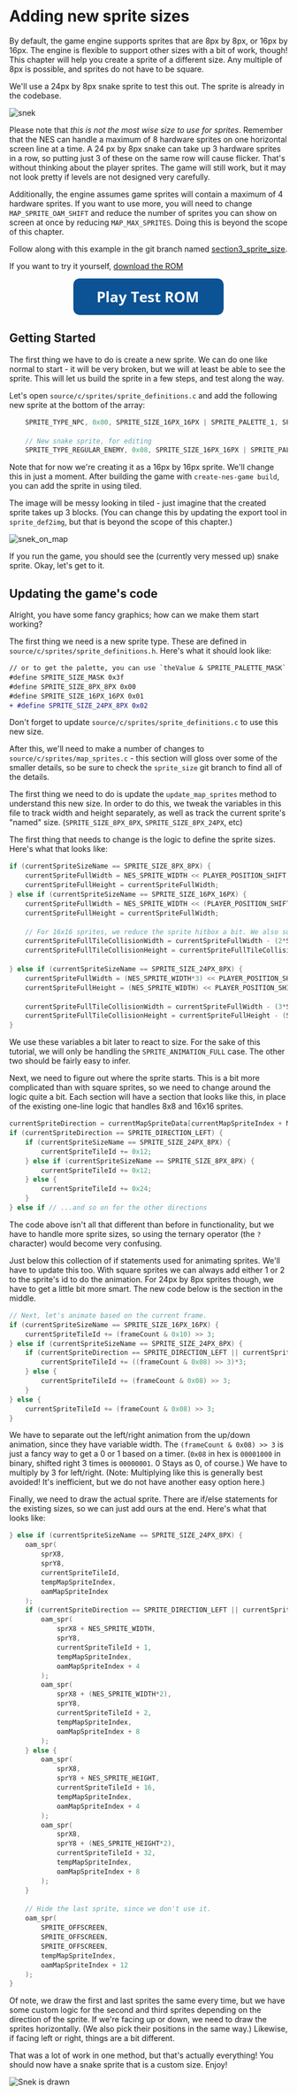 # Adding new sprite sizes

By default, the game engine supports sprites that are 8px by 8px, or 16px by 16px. The engine is flexible to support other
sizes with a bit of work, though! This chapter will help you create a sprite of a different size. Any multiple of 8px
is possible, and sprites do not have to be square.

We'll use a 24px by 8px snake sprite to test this out. The sprite is already in the codebase.

![snek](../images/snek.png)

Please note that _this is not the most wise size to use for sprites_. Remember that the NES can handle a maximum
of 8 hardware sprites on one horizontal screen line at a time. A 24 px by 8px snake can take up 3 hardware
sprites in a row, so putting just 3 of these on the same row will cause flicker. That's without thinking about
the player sprites. The game will still work,
but it may not look pretty if levels are not designed very carefully. 

Additionally, the engine assumes game sprites will contain a maximum of 4 hardware sprites. If you want to
use more, you will need to change `MAP_SPRITE_OAM_SHIFT` and reduce the number of sprites you can show on
screen at once by reducing `MAP_MAX_SPRITES`. Doing this is beyond the scope of this chapter.

Follow along with this example in the git branch named
[section3_sprite_size](https://github.com/cppchriscpp/nes-starter-kit/compare/section3_sprite_size).

If you want to try it yourself, 
[download the ROM](https://s3.amazonaws.com/nes-starter-kit/section3_sprite_size/starter.latest.nes)

<a href="https://cppchriscpp.github.io/nes-starter-kit//guide/section_3/adding_new_sprite_sizes.html" data-emulator-branch="section3_sprite_size">
    <img alt="Test Game" src="../images/button_test-rom.png" style="margin:auto; display: block;" >
</a>

## Getting Started

The first thing we have to do is create a new sprite. We can do one like normal to start - it will be very
broken, but we will at least be able to see the sprite. This will let us build the sprite in a few steps, and
test along the way.

Let's open `source/c/sprites/sprite_definitions.c` and add the following new sprite at the bottom of the array: 

```c
    SPRITE_TYPE_NPC, 0x00, SPRITE_SIZE_16PX_16PX | SPRITE_PALETTE_1, SPRITE_ANIMATION_NONE, SPRITE_MOVEMENT_NONE, 0x01, 14, 0x00,

    // New snake sprite, for editing
    SPRITE_TYPE_REGULAR_ENEMY, 0x08, SPRITE_SIZE_16PX_16PX | SPRITE_PALETTE_2, SPRITE_ANIMATION_FULL, SPRITE_MOVEMENT_RANDOM_WANDER, 0x01, 14, 0x01

```

Note that for now we're creating it as a 16px by 16px sprite. We'll change this in just a moment. After building the
game with `create-nes-game build`, you can add the sprite in using tiled. 

The image will be messy looking in tiled - just imagine 
that the created sprite takes up 3 blocks. (You can change this by updating the export tool in 
`sprite_def2img`, but that is beyond the scope of this chapter.)

![snek_on_map](../images/snek_on_map.png)

If you run the game, you should see the (currently very messed up) snake sprite. Okay, let's get to it.

## Updating the game's code

Alright, you have some fancy graphics; how can we make them start working?

The first thing we need is a new sprite type. These are defined in `source/c/sprites/sprite_definitions.h`. Here's
what it should look like: 

```diff
// or to get the palette, you can use `theValue & SPRITE_PALETTE_MASK`
#define SPRITE_SIZE_MASK 0x3f
#define SPRITE_SIZE_8PX_8PX 0x00
#define SPRITE_SIZE_16PX_16PX 0x01
+ #define SPRITE_SIZE_24PX_8PX 0x02
```

Don't forget to update `source/c/sprites/sprite_definitions.c` to use this new size.

After this, we'll need to make a number of changes to `source/c/sprites/map_sprites.c` - this section will gloss over
some of the smaller details, so be sure to check the `sprite_size` git branch to find all of the details.

The first thing we need to do is update the `update_map_sprites` method to understand this new size. In order to do
this, we tweak the variables in this file to track width and height separately, as well as track the current sprite's
"named" size. (`SPRITE_SIZE_8PX_8PX`, `SPRITE_SIZE_8PX_24PX`, etc)

The first thing that needs to change is the logic to define the sprite sizes. Here's what that looks like: 

```c
if (currentSpriteSizeName == SPRITE_SIZE_8PX_8PX) {
    currentSpriteFullWidth = NES_SPRITE_WIDTH << PLAYER_POSITION_SHIFT;
    currentSpriteFullHeight = currentSpriteFullWidth;
} else if (currentSpriteSizeName == SPRITE_SIZE_16PX_16PX) {
    currentSpriteFullWidth = NES_SPRITE_WIDTH << (PLAYER_POSITION_SHIFT+1);
    currentSpriteFullHeight = currentSpriteFullWidth;

    // For 16x16 sprites, we reduce the sprite hitbox a bit. We also subtract this offset from X/y in-place
    currentSpriteFullTileCollisionWidth = currentSpriteFullWidth - (2*SPRITE_TILE_HITBOX_OFFSET);
    currentSpriteFullTileCollisionHeight = currentSpriteFullTileCollisionWidth;

} else if (currentSpriteSizeName == SPRITE_SIZE_24PX_8PX) {
    currentSpriteFullWidth = (NES_SPRITE_WIDTH*3) << PLAYER_POSITION_SHIFT;
    currentSpriteFullHeight = (NES_SPRITE_WIDTH) << PLAYER_POSITION_SHIFT;

    currentSpriteFullTileCollisionWidth = currentSpriteFullWidth - (3*SPRITE_TILE_HITBOX_OFFSET);
    currentSpriteFullTileCollisionHeight = currentSpriteFullHeight - (SPRITE_TILE_HITBOX_OFFSET);
}
```

We use these variables a bit later to react to size. For the sake of this tutorial, we will only be handling the 
`SPRITE_ANIMATION_FULL` case. The other two should be fairly easy to infer. 

Next, we need to figure out where the sprite starts. This is a bit more complicated than with square sprites, so we
need to change around the logic quite a bit. Each section will have a section that looks like this, in place of the
existing one-line logic that handles 8x8 and 16x16 sprites. 

```c
currentSpriteDirection = currentMapSpriteData[currentMapSpriteIndex + MAP_SPRITE_DATA_POS_CURRENT_DIRECTION];
if (currentSpriteDirection == SPRITE_DIRECTION_LEFT) {
    if (currentSpriteSizeName == SPRITE_SIZE_24PX_8PX) {
        currentSpriteTileId += 0x12;
    } else if (currentSpriteSizeName == SPRITE_SIZE_8PX_8PX) {
        currentSpriteTileId += 0x12;
    } else {
        currentSpriteTileId += 0x24;
    }
} else if // ...and so on for the other directions
```

The code above isn't all that different than before in functionality, but we have to handle more sprite sizes,
so using the ternary operator (the `?` character) would become very confusing.

Just below this collection of if statements used for animating sprites. We'll have to update this too. With square
sprites we can always add either 1 or 2 to the sprite's id to do the animation. For 24px by 8px sprites though,
we have to get a little bit more smart. The new code below is the section in the middle.

```c
// Next, let's animate based on the current frame.
if (currentSpriteSizeName == SPRITE_SIZE_16PX_16PX) {
    currentSpriteTileId += (frameCount & 0x10) >> 3;
} else if (currentSpriteSizeName == SPRITE_SIZE_24PX_8PX) {
    if (currentSpriteDirection == SPRITE_DIRECTION_LEFT || currentSpriteDirection == SPRITE_DIRECTION_RIGHT) {
        currentSpriteTileId += ((frameCount & 0x08) >> 3)*3;
    } else {
        currentSpriteTileId += (frameCount & 0x08) >> 3;
    }
} else {
    currentSpriteTileId += (frameCount & 0x08) >> 3;
}
```

We have to separate out the left/right animation from the up/down animation, since they have variable width.
The `(frameCount & 0x08) >> 3` is just a fancy way to get a 0 or 1 based on a timer. (`0x08` in hex is 
`00001000` in binary, shifted right 3 times is `00000001`. 0 Stays as 0, of course.) We have to multiply by 
3 for left/right. (Note: Multiplying like this is generally best avoided! It's inefficient, but we do not have
another easy option here.)

Finally, we need to draw the actual sprite. There are if/else statements for the existing sizes, so we can just add
ours at the end. Here's what that looks like: 

```c
} else if (currentSpriteSizeName == SPRITE_SIZE_24PX_8PX) {
    oam_spr(
        sprX8,
        sprY8,
        currentSpriteTileId,
        tempMapSpriteIndex,
        oamMapSpriteIndex
    );
    if (currentSpriteDirection == SPRITE_DIRECTION_LEFT || currentSpriteDirection == SPRITE_DIRECTION_RIGHT) {
        oam_spr(
            sprX8 + NES_SPRITE_WIDTH,
            sprY8,
            currentSpriteTileId + 1,
            tempMapSpriteIndex,
            oamMapSpriteIndex + 4
        );
        oam_spr(
            sprX8 + (NES_SPRITE_WIDTH*2),
            sprY8,
            currentSpriteTileId + 2,
            tempMapSpriteIndex,
            oamMapSpriteIndex + 8
        );
    } else {
        oam_spr(
            sprX8,
            sprY8 + NES_SPRITE_HEIGHT,
            currentSpriteTileId + 16,
            tempMapSpriteIndex,
            oamMapSpriteIndex + 4
        );
        oam_spr(
            sprX8,
            sprY8 + (NES_SPRITE_HEIGHT*2),
            currentSpriteTileId + 32,
            tempMapSpriteIndex,
            oamMapSpriteIndex + 8
        );
    }

    // Hide the last sprite, since we don't use it.
    oam_spr(
        SPRITE_OFFSCREEN,
        SPRITE_OFFSCREEN,
        SPRITE_OFFSCREEN,
        tempMapSpriteIndex,
        oamMapSpriteIndex + 12
    );
}
```

Of note, we draw the first and last sprites the same every time, but we have some custom logic for the 
second and third sprites depending on the direction of the sprite. If we're facing up or down, we need to 
draw the sprites horizontally. (We also pick their positions in the same way.) Likewise, if facing left or right, 
things are a bit different.

That was a lot of work in one method, but that's actually everything! You should now have a snake sprite
that is a custom size. Enjoy!

![Snek is drawn](../images/snek_done.gif)